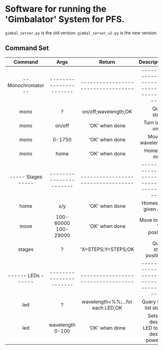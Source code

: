 # Software for running the 'Gimbalator' System for PFS.

```gimbal_server.py``` is the old version.
```gimbal_server_v2.py``` is the new version.
  
## Command Set

| Command           | Args                  | Return                           | Description                                 |
|      :----:       |       :----:          |              :----:              |                                         ---:|
|-- Monochromator --|-----------------------|----------------------------------|---------------------------------------------|
| mono              | ?                     | on/off;wavelength;OK             | Query status                                |
| mono              | on/off                | 'OK' when done                   | Turn lamp on/off                            |
| mono              | 0-1750                | 'OK' when done                   | Move to wavelength                          |
| mono              | home                  | 'OK' when done                   | Home the motor                              |
|----- Stages ----- |-----------------------|----------------------------------|---------------------------------------------|
| home              | x/y                   | 'OK' when done                   | Homes the given axis                        |
| move              | 100-60000 100-29000   | 'OK' when done                   | Move to the 'x y' position                  |
| stages            | ?                     | 'X=STEPS;Y=STEPS;OK              | Query stage positions                       |
|------ LEDs ------ |-----------------------|----------------------------------|---------------------------------------------|
| led               | ?                     | wavelength=%%;...for each LED;OK | Query LED list status                       |
| led               | wavelength 0-100      | 'OK' when done                   | Sets the desired LED to the desired power % |
